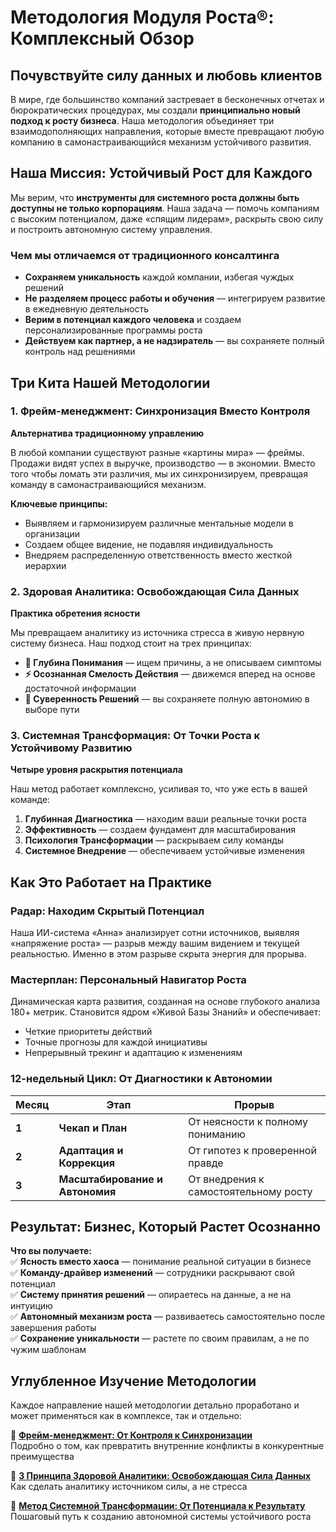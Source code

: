 # Методология Модуля Роста®: Комплексный Обзор

## Почувствуйте силу данных и любовь клиентов

В мире, где большинство компаний застревает в бесконечных отчетах и бюрократических процедурах, мы создали **принципиально новый подход к росту бизнеса**. Наша методология объединяет три взаимодополняющих направления, которые вместе превращают любую компанию в самонастраивающийся механизм устойчивого развития.

## Наша Миссия: Устойчивый Рост для Каждого

Мы верим, что **инструменты для системного роста должны быть доступны не только корпорациям**. Наша задача — помочь компаниям с высоким потенциалом, даже «спящим лидерам», раскрыть свою силу и построить автономную систему управления.

### Чем мы отличаемся от традиционного консалтинга

- **Сохраняем уникальность** каждой компании, избегая чуждых решений
- **Не разделяем процесс работы и обучения** — интегрируем развитие в ежедневную деятельность  
- **Верим в потенциал каждого человека** и создаем персонализированные программы роста
- **Действуем как партнер, а не надзиратель** — вы сохраняете полный контроль над решениями

## Три Кита Нашей Методологии

### 1. Фрейм-менеджмент: Синхронизация Вместо Контроля

**Альтернатива традиционному управлению**

В любой компании существуют разные «картины мира» — фреймы. Продажи видят успех в выручке, производство — в экономии. Вместо того чтобы ломать эти различия, мы их синхронизируем, превращая команду в самонастраивающийся механизм.

**Ключевые принципы:**
- Выявляем и гармонизируем различные ментальные модели в организации
- Создаем общее видение, не подавляя индивидуальность
- Внедряем распределенную ответственность вместо жесткой иерархии

### 2. Здоровая Аналитика: Освобождающая Сила Данных

**Практика обретения ясности**

Мы превращаем аналитику из источника стресса в живую нервную систему бизнеса. Наш подход стоит на трех принципах:

- **🎯 Глубина Понимания** — ищем причины, а не описываем симптомы
- **⚡ Осознанная Смелость Действия** — движемся вперед на основе достаточной информации
- **👑 Суверенность Решений** — вы сохраняете полную автономию в выборе пути

### 3. Системная Трансформация: От Точки Роста к Устойчивому Развитию

**Четыре уровня раскрытия потенциала**

Наш метод работает комплексно, усиливая то, что уже есть в вашей команде:

1. **Глубинная Диагностика** — находим ваши реальные точки роста
2. **Эффективность** — создаем фундамент для масштабирования  
3. **Психология Трансформации** — раскрываем силу команды
4. **Системное Внедрение** — обеспечиваем устойчивые изменения

## Как Это Работает на Практике

### Радар: Находим Скрытый Потенциал

Наша ИИ-система «Анна» анализирует сотни источников, выявляя «напряжение роста» — разрыв между вашим видением и текущей реальностью. Именно в этом разрыве скрыта энергия для прорыва.

### Мастерплан: Персональный Навигатор Роста

Динамическая карта развития, созданная на основе глубокого анализа 180+ метрик. Становится ядром «Живой Базы Знаний» и обеспечивает:
- Четкие приоритеты действий
- Точные прогнозы для каждой инициативы  
- Непрерывный трекинг и адаптацию к изменениям

### 12-недельный Цикл: От Диагностики к Автономии

| Месяц | Этап | Прорыв |
|-------|------|--------|
| **1** | **Чекап и План** | От неясности к полному пониманию |
| **2** | **Адаптация и Коррекция** | От гипотез к проверенной правде |
| **3** | **Масштабирование и Автономия** | От внедрения к самостоятельному росту |

## Результат: Бизнес, Который Растет Осознанно

**Что вы получаете:** <br>
✅ **Ясность вместо хаоса** — понимание реальной ситуации в бизнесе  
✅ **Команду-драйвер изменений** — сотрудники раскрывают свой потенциал  
✅ **Систему принятия решений** — опираетесь на данные, а не на интуицию  
✅ **Автономный механизм роста** — развиваетесь самостоятельно после завершения работы  
✅ **Сохранение уникальности** — растете по своим правилам, а не по чужим шаблонам

## Углубленное Изучение Методологии

Каждое направление нашей методологии детально проработано и может применяться как в комплексе, так и отдельно:

🔗 **[Фрейм-менеджмент: От Контроля к Синхронизации](/method/frames)**  
Подробно о том, как превратить внутренние конфликты в конкурентные преимущества

🔗 **[3 Принципа Здоровой Аналитики: Освобождающая Сила Данных](/method/the-three-principles)**  
Как сделать аналитику источником силы, а не стресса

🔗 **[Метод Системной Трансформации: От Потенциала к Результату](/method/transform)**  
Пошаговый путь к созданию автономной системы устойчивого роста
